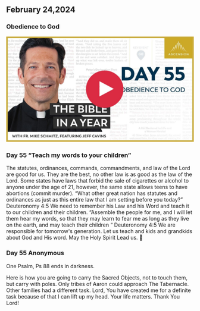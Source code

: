 ## February 24,2024

### Obedience to God

[![Obedience to God](https://raw.githubusercontent.com/linusjf/BIAY/main/February/jpgs/Day055.jpg)](https://youtu.be/j7rpQ4Z9Yzw "Obedience to God")

### Day 55 “Teach my words to your children”

The statutes, ordinances, commands, commandments, and law of the Lord are good for us. They are the best, no other law is as good as the law of the Lord. Some states have laws that forbid the sale of cigarettes or alcohol to anyone under the age of 21, however, the same state allows teens to have abortions (commit murder).
“What other great nation has statutes and ordinances as just as this entire law that I am setting before you today?” Deuteronomy 4:5
We need to remember his Law and his Word and teach it to our children and their children.
“Assemble the people for me, and I will let them hear my words, so that they may learn to fear me as long as they live on the earth, and may teach their children “ Deuteronomy 4:5
We are responsible for tomorrow's generation. Let us teach and kids and grandkids about God and His word.
May the Holy Spirit Lead us. 🙏

### Day 55 Anonymous

One Psalm, Ps 88 ends in darkness.

Here is how you are going to carry the Sacred Objects, not to touch them, but carry with poles.  Only tribes of Aaron could approach The Tabernacle.
Other families had a different task.
Lord, You have created me for a definite task because of that  I can lift up my head.  Your life matters.
Thank You Lord!
